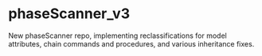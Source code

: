 # phaseScanner_v3
New phaseScanner repo, implementing reclassifications for model attributes, chain commands and procedures, and various inheritance fixes.
